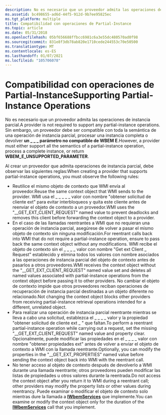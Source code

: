 ```yaml
---
description: No es necesario que un proveedor admita las operaciones de instancia parcial. Sin embargo, un proveedor debe ser compatible con toda la semántica de una operación de instancia parcial, procesar una instancia completa o devolver un \_ \_ parámetro no compatible de WBEM E \_ .
ms.assetid: bc498655-ad6d-44f5-912d-9b7ee95825ec
ms.tgt_platform: multiple
title: Compatibilidad con operaciones de Partial-Instance
ms.topic: article
ms.date: 05/31/2018
ms.openlocfilehash: 05bf656688ffbcc6981c6a3e55dc480570ad0f98
ms.sourcegitcommit: 831e8f3db78ab820e1710cede244553c70e50500
ms.translationtype: MT
ms.contentlocale: es-ES
ms.lasthandoff: 01/07/2021
ms.locfileid: "105706078"
---
```

# <a name="supporting-partial-instance-operations"></a><span data-ttu-id="f80a8-104">Compatibilidad con operaciones de Partial-Instance</span><span class="sxs-lookup"><span data-stu-id="f80a8-104">Supporting Partial-Instance Operations</span></span>

<span data-ttu-id="f80a8-105">No es necesario que un proveedor admita las operaciones de instancia parcial.</span><span class="sxs-lookup"><span data-stu-id="f80a8-105">A provider is not required to support any partial-instance operations.</span></span> <span data-ttu-id="f80a8-106">Sin embargo, un proveedor debe ser compatible con toda la semántica de una operación de instancia parcial, procesar una instancia completa o devolver **un \_ \_ \_ parámetro no compatible de WBEM E**.</span><span class="sxs-lookup"><span data-stu-id="f80a8-106">However, a provider must either support all the semantics of a partial-instance operation, process a complete instance, or return **WBEM\_E\_UNSUPPORTED\_PARAMETER**.</span></span>

<span data-ttu-id="f80a8-107">Al crear un proveedor que admita operaciones de instancia parcial, debe observar las siguientes reglas:</span><span class="sxs-lookup"><span data-stu-id="f80a8-107">When creating a provider that supports partial-instance operations, you must observe the following rules:</span></span>

-   <span data-ttu-id="f80a8-108">Reutilice el mismo objeto de contexto que WMI envía al proveedor.</span><span class="sxs-lookup"><span data-stu-id="f80a8-108">Reuse the same context object that WMI sends to the provider.</span></span> <span data-ttu-id="f80a8-109">WMI usa el \_ \_ \_ \_ \_ valor con nombre "obtener solicitud de cliente ext" para evitar interbloqueos y quita este cliente antes de reenviar el objeto de contexto a un proveedor.</span><span class="sxs-lookup"><span data-stu-id="f80a8-109">WMI uses the "\_\_GET\_EXT\_CLIENT\_REQUEST" named value to prevent deadlocks and removes this client before forwarding the context object to a provider.</span></span>
-   <span data-ttu-id="f80a8-110">En el caso de las llamadas reentrantes a WMI que no requieran una operación de instancia parcial, asegúrese de volver a pasar el mismo objeto de contexto sin ninguna modificación.</span><span class="sxs-lookup"><span data-stu-id="f80a8-110">For reentrant calls back into WMI that do not require a partial-instance operation, ensure to pass back the same context object without any modifications.</span></span> <span data-ttu-id="f80a8-111">WMI recibe el objeto de contexto sin el \_ \_ \_ \_ valor con nombre "Get ext Client \_ Request" establecido y elimina todos los valores con nombre asociados a las operaciones de instancia parcial del objeto de contexto antes de pasarlos a otros proveedores.</span><span class="sxs-lookup"><span data-stu-id="f80a8-111">WMI receives the context object without the "\_\_GET\_EXT\_CLIENT\_REQUEST" named value set and deletes all named values associated with partial-instance operations from the context object before passing it to other providers.</span></span> <span data-ttu-id="f80a8-112">No cambiar el objeto de contexto impide que otros proveedores reciban operaciones de recuperación de instancia parcial destinadas a un objeto diferente no relacionado.</span><span class="sxs-lookup"><span data-stu-id="f80a8-112">Not changing the context object blocks other providers from receiving partial-instance retrieval operations intended for a different, unrelated object.</span></span>
-   <span data-ttu-id="f80a8-113">Para realizar una operación de instancia parcial reentrante mientras se lleva a cabo una solicitud, establezca el \_ \_ \_ \_ valor y la propiedad "obtener solicitud de cliente ext \_ " que faltan.</span><span class="sxs-lookup"><span data-stu-id="f80a8-113">To perform a reentrant partial-instance operation while carrying out a request, set the missing "\_\_GET\_EXT\_CLIENT\_REQUEST" named value and property clear.</span></span> <span data-ttu-id="f80a8-114">Opcionalmente, puede modificar las propiedades en el \_ \_ \_ \_ valor con nombre "obtener propiedades ext" antes de volver a enviar el objeto de contexto a WMI con la llamada reentrante.</span><span class="sxs-lookup"><span data-stu-id="f80a8-114">Optionally, you can modify the properties in the "\_\_GET\_EXT\_PROPERTIES" named value before sending the context object back into WMI with the reentrant call.</span></span>
-   <span data-ttu-id="f80a8-115">No tener acceso al objeto de contexto después de devolverlo a WMI durante una llamada reentrante; otros proveedores pueden modificar las listas de propiedades u otros valores durante la reentrada.</span><span class="sxs-lookup"><span data-stu-id="f80a8-115">Do not access the context object after you return it to WMI during a reentrant call; other providers may modify the property lists or other values during reentrancy.</span></span> <span data-ttu-id="f80a8-116">Puede examinar o modificar el objeto de contexto solo mientras dure la llamada a [**IWbemServices**](/windows/desktop/api/WbemCli/nn-wbemcli-iwbemservices) que implemente.</span><span class="sxs-lookup"><span data-stu-id="f80a8-116">You can examine or modify the context object only for the duration of the [**IWbemServices**](/windows/desktop/api/WbemCli/nn-wbemcli-iwbemservices) call that you implement.</span></span>

 

 



